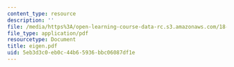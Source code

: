 ```yaml
---
content_type: resource
description: ''
file: /media/https%3A/open-learning-course-data-rc.s3.amazonaws.com/18-996-random-matrix-theory-and-its-applications-spring-2004/5eb3d3c0eb0c44b65936bbc06087df1e_eigen.pdf
file_type: application/pdf
resourcetype: Document
title: eigen.pdf
uid: 5eb3d3c0-eb0c-44b6-5936-bbc06087df1e
---
```

